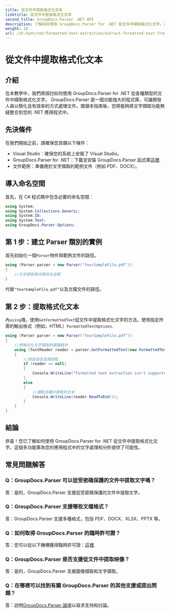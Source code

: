 ```yaml
---
title: 從文件中提取格式化文本
linktitle: 從文件中提取格式化文本
second_title: GroupDocs.Parser .NET API
description: 了解如何使用 GroupDocs.Parser for .NET 從文件中擷取格式化文字。為您的應用程式提供簡單且有效率的文字擷取。
weight: 10
url: /zh-hant/net/formatted-text-extraction/extract-formatted-text-from-document/
---
```


# 從文件中提取格式化文本

## 介紹
在本教學中，我們將探討如何使用 GroupDocs.Parser for .NET 從各種類型的文件中擷取格式化文字。 GroupDocs.Parser 是一個功能強大的程式庫，可讓開發人員以簡化且有效率的方式處理文件。閱讀本指南後，您將能夠將文字擷取功能無縫整合到您的 .NET 應用程式中。
## 先決條件
在我們開始之前，請確保您具備以下條件：
- Visual Studio：確保您的系統上安裝了 Visual Studio。
-  GroupDocs.Parser for .NET：下載並安裝 GroupDocs.Parser 函式庫[這裡](https://releases.groupdocs.com/parser/net/).
- 文件範例：準備用於文字擷取的範例文件（例如 PDF、DOCX）。
## 導入命名空間
首先，在 C# 程式碼中包含必要的命名空間：
```csharp
using System;
using System.Collections.Generic;
using System.IO;
using System.Text;
using GroupDocs.Parser.Options;
```
## 第 1 步：建立 Parser 類別的實例
首先初始化一個`Parser`物件與範例文件的路徑。
```csharp
using (Parser parser = new Parser("YourSampleFile.pdf"))
{
    //文字提取程式碼放在這裡
}
```
代替`"YourSampleFile.pdf"`以及文檔文件的路徑。

## 第 2 步：提取格式化文本
內`using`塊，使用`GetFormattedText`從文件中提取格式化文字的方法。使用指定所需的輸出格式（例如，HTML）`FormattedTextOptions`.
```csharp
using (Parser parser = new Parser("YourSampleFile.pdf"))
{
    //將格式化文字擷取到閱讀器中
    using (TextReader reader = parser.GetFormattedText(new FormattedTextOptions(FormattedTextMode.Html)))
    {
        //檢查是否支援提取
        if (reader == null)
        {
            Console.WriteLine("Formatted text extraction isn't supported.");
        }
        else
        {
            //讀取並顯示提取的文本
            Console.WriteLine(reader.ReadToEnd());
        }
    }
}
```

## 結論
恭喜！您已了解如何使用 GroupDocs.Parser for .NET 從文件中提取格式化文字。這個多功能庫為您的應用程式中的文字處理和分析提供了可能性。

## 常見問題解答
### Q：GroupDocs.Parser 可以從受密碼保護的文件中提取文字嗎？
答：是的，GroupDocs.Parser 支援從受密碼保護的文件中提取文字。
### Q：GroupDocs.Parser 支援哪些文檔格式？
答：GroupDocs.Parser 支援多種格式，包括 PDF、DOCX、XLSX、PPTX 等。
### Q：如何取得 GroupDocs.Parser 的臨時許可證？
答：您可以從以下機構獲得臨時許可證：[這裡](https://purchase.groupdocs.com/temporary-license/).
### Q：GroupDocs.Parser 是否支援從文件中提取映像？
答：是的，GroupDocs.Parser 支援圖像擷取和文字擷取。
### Q：在哪裡可以找到有關 GroupDocs.Parser 的其他支援或提出問題？
答：訪問[GroupDocs.Parser 論壇](https://forum.groupdocs.com/c/parser/17)以尋求支持和討論。
